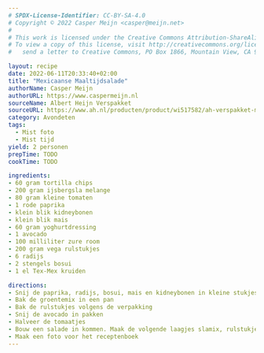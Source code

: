 ```yaml
---
# SPDX-License-Identifier: CC-BY-SA-4.0
# Copyright © 2022 Casper Meijn <casper@meijn.net>
# 
# This work is licensed under the Creative Commons Attribution-ShareAlike 4.0 International License. 
# To view a copy of this license, visit http://creativecommons.org/licenses/by-sa/4.0/ or 
#   send a letter to Creative Commons, PO Box 1866, Mountain View, CA 94042, USA.

layout: recipe
date: 2022-06-11T20:33:40+02:00
title: "Mexicaanse Maaltijdsalade"
authorName: Casper Meijn
authorURL: https://www.caspermeijn.nl
sourceName: Albert Heijn Verspakket
sourceURL: https://www.ah.nl/producten/product/wi517582/ah-verspakket-maaltijdsalade-mexicaans
category: Avondeten
tags:
  - Mist foto
  - Mist tijd
yield: 2 personen
prepTime: TODO
cookTime: TODO 

ingredients:
- 60 gram tortilla chips
- 200 gram ijsbergsla melange
- 80 gram kleine tomaten
- 1 rode paprika
- klein blik kidneybonen
- klein blik mais
- 60 gram yoghurtdressing
- 1 avocado
- 100 milliliter zure room
- 200 gram vega rulstukjes
- 6 radijs
- 2 stengels bosui
- 1 el Tex-Mex kruiden

directions:
- Snij de paprika, radijs, bosui, mais en kidneybonen in kleine stukjes. Meng dit in een kom to een groentemix
- Bak de groentemix in een pan
- Bak de rulstukjes volgens de verpakking
- Snij de avocado in pakken
- Halveer de tomaatjes
- Bouw een salade in kommen. Maak de volgende laagjes slamix, rulstukjes, groentemix, avocado, dressing, tomaten en tortillachips.
- Maak een foto voor het receptenboek
---
```

